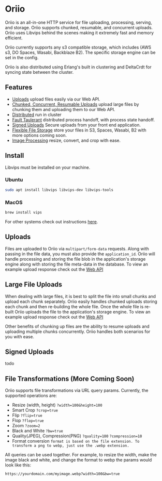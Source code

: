 # Oriio 

Oriio is an all-in-one HTTP service for file uploading, processing, serving, and storage. Oriio supports chunked, resumable, and concurrent uploads. Oriio uses Libvips behind the scenes making it extremely fast and memory efficient.

Oriio currently supports any s3 compatible storage, which includes (AWS s3, DO Spaces, Wasabi, Backblaze B2). The specific storage engine can be set in the config.

Oriio is also distributed using Erlang's built in clustering and DeltaCrdt for syncing state between the cluster.

## Features
 - [Uploads](https://github.com/threeaccents/oriio#uploads) upload files easily via our Web API.
 - [Chunked, Concurrent, Resumable Uploads](https://github.com/threeaccents/oriio#large-file-uploads) upload large files by chunking them and uploading them to our Web API.
 - [Distributed](#) run in cluster
 - [Fault Taulerant](#) distributed process handoff, with process state handoff.
 - [Signed Uploads](#) Secure uploads from your front end application.
 - [Flexible File Storage](https://github.com/threeaccents/oriio#applications) store your files in S3, Spaces, Wasabi, B2 with more options coming soon.
 - [Image Processing](https://github.com/threeaccents/oriio#file-transformations) resize, convert, and crop with ease.

## Install 
Libvips must be installed on your machine. 
### Ubuntu
```bash
sudo apt install libvips libvips-dev libvips-tools
```
### MacOS
```bash
brew install vips
```
For other systems check out instructions [here](https://github.com/libvips/libvips/wiki#building-and-installing).

## Uploads
Files are uploaded to Oriio via `multipart/form-data` requests. Along with passing in the file data, you must also provide the `application_id`.
Oriio will handle processing and storing the file blob in the application's storage engine along with storing the file meta-data in the database.
To view an example upload response check out the [Web API](https://oriio-api-docs.threeaccents.com/#req_25f7dce3e796456e9f80ce43deba705b)

## Large File Uploads
When dealing with large files, it is best to split the file into small chunks and upload each chunk separately. Oriio easily handles chunked uploads storing each chunk and then re-building the whole file. Once the whole file is re-built Oriio uploads the file to the application's storage engine.
To view an example upload response check out the [Web API](https://oriio-api-docs.threeaccents.com/#req_649a25397026402b82397975292fbc4f)

Other benefits of chunking up files are the ability to resume uploads and uploading multiple chunks concurrently. Oriio handles both scenarios for you with ease.

## Signed Uploads
todo

## File Transformations (More Coming Soon)
Oriio supports file transformations via URL query params. Currently, the supported operations are:
 - Resize (width, height) `?width=100&height=100`
 - Smart Crop `?crop=true`
 - Flip `?flip=true`
 - Flop `?flop=true`
 - Zoom `?zoom=2`
 - Black and White `?bw=true`
 - Quality(JPEG), Compression(PNG) `?quality=100` `?compression=10`
 - Format conversion `format is based on the file extension. To transform a png to webp, just use the .webp extension.`

All queries can be used together. For example, to resize the width, make the image black and white, and change the format to webp the params would look like this:
```
https://yourdomain.com/myimage.webp?width=100&bw=true
```
